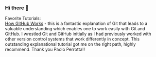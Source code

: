 ### Hi there 👋

Favorite Tutorials:<br/>
<a href="https://app.pluralsight.com/course-player?clipId=65c52ba1-988c-439c-81df-b1511b2d0530">How GitHub Works</a> - this is a fantastic explanation of Git that leads to a valuable understanding which enables one to work easily with Git and GitHub. I wrestled Git and GitHub initially as I had previously worked with other version control systems that work differently in concept. This outstanding explanational tutorial got me on the right path, highly recommend. Thank you Paolo Perrotta!!


<!--
**csomer/csomer** is a ✨ _special_ ✨ repository because its `README.md` (this file) appears on your GitHub profile.

Here are some ideas to get you started:

- 🔭 I’m currently working on ...
- 🌱 I’m currently learning ...
- 👯 I’m looking to collaborate on ...
- 🤔 I’m looking for help with ...
- 💬 Ask me about ...
- 📫 How to reach me: ...
- 😄 Pronouns: ...
- ⚡ Fun fact: ...
-->
